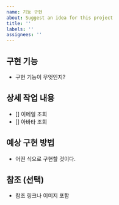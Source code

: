 ```yaml
---
name: 기능 구현
about: Suggest an idea for this project
title: ''
labels: ''
assignees: ''
---
```


## 구현 기능

- 구현 기능이 무엇인지?

## 상세 작업 내용

- [] 이메일 조회
- [] 아바타 조회

## 예상 구현 방법

- 어떤 식으로 구현할 것이다.

## 참조 (선택)

- 참조 링크나 이미지 포함
